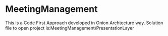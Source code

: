 # MeetingManagement
This is a Code First Approach developed in Onion Archtecture way.
Solution file to open project is:MeetingManagement\PresentationLayer
